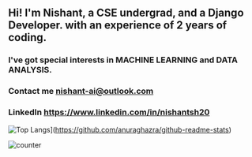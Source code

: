 ## Hi! I'm Nishant, a CSE undergrad, and a Django Developer. with an experience of 2 years of coding.
### I've got special interests in MACHINE LEARNING and DATA ANALYSIS.


### Contact me nishant-ai@outlook.com
### LinkedIn https://www.linkedin.com/in/nishantsh20

![Top Langs](https://github-readme-stats.vercel.app/api/top-langs/?username=nishant-ai)](https://github.com/anuraghazra/github-readme-stats)


![counter](https://enrietaqe0twvws.m.pipedream.net)
